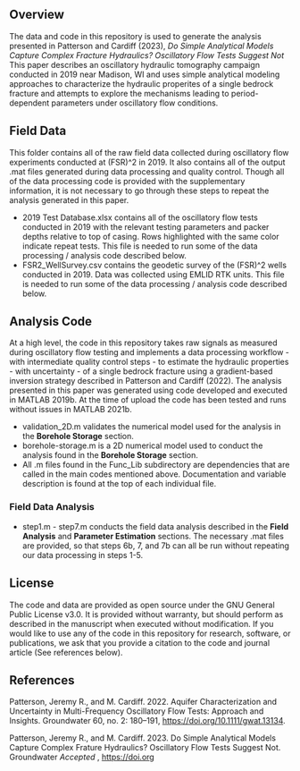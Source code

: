 ## Overview
The data and code in this repository is used to generate the analysis presented in Patterson and Cardiff (2023), _Do Simple Analytical Models Capture Complex Fracture Hydraulics? Oscillatory Flow Tests Suggest Not_ This paper describes an oscillatory hydraulic tomography campaign conducted in 2019 near Madison, WI and uses simple analytical modeling approaches to characterize the hydraulic properites of a single bedrock fracture and attempts to explore the mechanisms leading to period-dependent parameters under oscillatory flow conditions. 

## Field Data
This folder contains all of the raw field data collected during oscillatory flow experiments conducted at (FSR)^2 in 2019. It also contains all of the output .mat files generated during data processing and quality control. Though all of the data processing code is provided with the supplementary information, it is not necessary to go through these steps to repeat the analysis generated in this paper.
* 2019 Test Database.xlsx contains all of the oscillatory flow tests conducted in 2019 with the relevant testing parameters and packer depths relative to top of casing. Rows highlighted with the same color indicate repeat tests. This file is needed to run some of the data processing / analysis code described below.
* FSR2_WellSurvey.csv contains the geodetic survey of the (FSR)^2 wells conducted in 2019. Data was collected using EMLID RTK units. This file is needed to run some of the data processing / analysis code described below.

## Analysis Code
At a high level, the code in this repository takes raw signals as measured during oscillatory flow testing and implements a data processing workflow - with intermediate quality control steps - to estimate the hydraulic properties - with uncertainty - of a single bedrock fracture using a gradient-based inversion strategy described in Patterson and Cardiff (2022). The analysis presented in this paper was generated using code developed and executed in MATLAB 2019b. At the time of upload the code has been tested and runs without issues in MATLAB 2021b. 

* validation_2D.m validates the numerical model used for the analysis in the **Borehole Storage** section.
* borehole-storage.m is a 2D numerical model used to conduct the analysis found in the **Borehole Storage** section.
* All .m files found in the Func_Lib subdirectory are dependencies that are called in the main codes mentioned above. Documentation and variable description is found at the top of each individual file.

### Field Data Analysis
* step1.m - step7.m conducts the field data analysis described in the **Field Analysis** and **Parameter Estimation** sections. The necessary .mat files are provided, so that steps 6b, 7, and 7b can all be run without repeating our data processing in steps 1-5.

## License
The code and data are provided as open source under the GNU General Public License v3.0. It is provided without warranty, but should perform as described in the manuscript when executed without modification. If you would like to use any of the code in this repository for research, software, or publications, we ask that you provide a citation to the code and journal article (See references below).

## References
Patterson, Jeremy R., and M. Cardiff. 2022. Aquifer Characterization and Uncertainty in Multi-Frequency Oscillatory Flow Tests: Approach and Insights. Groundwater 60, no. 2: 180–191, https://doi.org/10.1111/gwat.13134.

Patterson, Jeremy R., and M. Cardiff. 2023. Do Simple Analytical Models Capture Complex Frature Hydraulics? Oscillatory Flow Tests Suggest Not. Groundwater _Accepted_ , https://doi.org